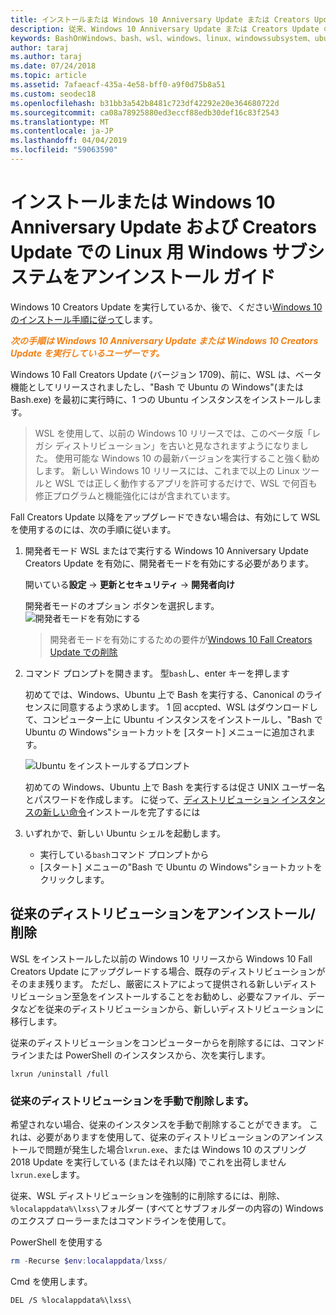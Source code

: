 ```yaml
---
title: インストールまたは Windows 10 Anniversary Update または Creators Update の削除
description: 従来、Windows 10 Anniversary Update または Creators Update のベータ版のディストリビューションのインストールとアンインストールの手順
keywords: BashOnWindows、bash、wsl、windows、linux、windowssubsystem、ubuntu、debian、suse、windows 10、レガシ、ベータ版の windows サブシステムのインストール、削除、アンインストール、アンインストール、削除、非推奨とされます
author: taraj
ms.author: taraj
ms.date: 07/24/2018
ms.topic: article
ms.assetid: 7afaeacf-435a-4e58-bff0-a9f0d75b8a51
ms.custom: seodec18
ms.openlocfilehash: b31bb3a542b8481c723df42292e20e364680722d
ms.sourcegitcommit: ca08a78925880ed3eccf88edb30def16c83f2543
ms.translationtype: MT
ms.contentlocale: ja-JP
ms.lasthandoff: 04/04/2019
ms.locfileid: "59063590"
---
```

# <a name="guide-to-install-or-uninstall-windows-subsystem-for-linux-on-windows-10-anniversary-update-and-creators-update"></a>インストールまたは Windows 10 Anniversary Update および Creators Update での Linux 用 Windows サブシステムをアンインストール ガイド 

Windows 10 Creators Update を実行しているか、後で、ください[Windows 10 のインストール手順に従って](install-win10.md)します。

<strong><em><span style="color: #f28014">次の手順は Windows 10 Anniversary Update または Windows 10 Creators Update を実行しているユーザーです。</span></em></strong>

Windows 10 Fall Creators Update (バージョン 1709)、前に、WSL は、ベータ機能としてリリースされましたし、"Bash で Ubuntu の Windows"(または Bash.exe) を最初に実行時に、1 つの Ubuntu インスタンスをインストールします。

> WSL を使用して、以前の Windows 10 リリースでは、このベータ版「レガシ ディストリビューション」を古いと見なされますようになりました。 使用可能な Windows 10 の最新バージョンを実行すること強く勧めします。 新しい Windows 10 リリースには、これまで以上の Linux ツールと WSL では正しく動作するアプリを許可するだけで、WSL で何百も修正プログラムと機能強化にはが含まれています。

Fall Creators Update 以降をアップグレードできない場合は、有効にして WSL を使用するのには、次の手順に従います。

1. 開発者モード WSL またはで実行する Windows 10 Anniversary Update Creators Update を有効に、開発者モードを有効にする必要があります。

    開いている**設定** -> **更新とセキュリティ** -> **開発者向け**

    開発者モードのオプション ボタンを選択します。  
    ![開発者モードを有効にする](media/updateAndSecurity.png)

    > 開発者モードを有効にするための要件が[Windows 10 Fall Creators Update での削除](https://blogs.msdn.microsoft.com/commandline/2017/06/08/developer-mode-no-longer-required-for-windows-subsystem-for-linux/)

1. コマンド プロンプトを開きます。  型`bash`し、enter キーを押します

    初めてでは、Windows、Ubuntu 上で Bash を実行する、Canonical のライセンスに同意するよう求めします。 1 回 accpted、WSL はダウンロードして、コンピューター上に Ubuntu インスタンスをインストールし、"Bash で Ubuntu の Windows"ショートカットを [スタート] メニューに追加されます。

    ![Ubuntu をインストールするプロンプト](media/bashShellInstall.png)

    初めての Windows、Ubuntu 上で Bash を実行するは促さ UNIX ユーザー名とパスワードを作成します。 に従って、[ディストリビューション インスタンスの新しい命令](initialize-distro.md)インストールを完了するには

1. いずれかで、新しい Ubuntu シェルを起動します。
    * 実行している`bash`コマンド プロンプトから
    * [スタート] メニューの"Bash で Ubuntu の Windows"ショートカットをクリックします。

    
## <a name="uninstallingremoving-the-legacy-distro"></a>従来のディストリビューションをアンインストール/削除
WSL をインストールした以前の Windows 10 リリースから Windows 10 Fall Creators Update にアップグレードする場合、既存のディストリビューションがそのまま残ります。 ただし、厳密にストアによって提供される新しいディストリビューション至急をインストールすることをお勧めし、必要なファイル、データなどを従来のディストリビューションから、新しいディストリビューションに移行します。

従来のディストリビューションをコンピューターからを削除するには、コマンドラインまたは PowerShell のインスタンスから、次を実行します。

```console
lxrun /uninstall /full
```

### <a name="manually-deleting-the-legacy-distro"></a>従来のディストリビューションを手動で削除します。
希望されない場合、従来のインスタンスを手動で削除することができます。 これは、必要がありますを使用して、従来のディストリビューションのアンインストールで問題が発生した場合`lxrun.exe`、または Windows 10 のスプリング 2018 Update を実行している (またはそれ以降) でこれを出荷しません`lxrun.exe`します。

従来、WSL ディストリビューションを強制的に削除するには、削除、`%localappdata%\lxss\`フォルダー (すべてとサブフォルダーの内容の) Windows のエクスプ ローラーまたはコマンドラインを使用して。

PowerShell を使用する
```powershell
rm -Recurse $env:localappdata/lxss/
```

Cmd を使用します。
```console
DEL /S %localappdata%\lxss\
```
